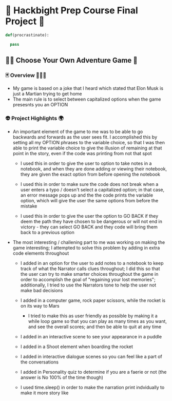 # 🌟 Hackbight Prep Course Final Project 🍎

```python
def(procrastinate):

  pass
```
## 🧚‍♀️ Choose Your Own Adventure Game 🚀

### 🃏 Overview 👨‍👩‍👦

- My game is based on a joke that I heard which stated that Elon Musk is just a Martian trying to get home
- The main rule is to select between capitalized options when the game presesnts you an OPTION


### 👽 Project Highlights 🌍

- An important element of the game to me was to be able to go
  backwards and forwards as the user sees fit. I accomplished 
  this by setting all my OPTION phrases to the variable choice, 
  so that I was then able to print the variable choice to give
  the illusion of remaining at that point in the story, even if
  the code was printing from not that spot

    - I used this in order to give the user to option to take notes
      in a notebook, and when they are done adding or viewing their
      notebook, they are given the exact option from before opening
      the notebook

    - I used this in order to make sure the code does not break when
      a user enters a typo /  doesn't select a capitalized option; in that case, 
      an error message pops up and the the code prints the variable option, 
      which will give the user the same options from before the mistake

    - I used this in order to give the user the option to GO BACK if 
      they deem the path they have chosen to be dangerous or will not 
      end in victory - they can select GO BACK and they code will bring them back to a previous option

- The most interesting / challening part to me was working on 
  making the game interesting; I attempted to solve this 
  problem by adding in extra code elements throughout

    - I added in an option for the user to add notes to a notebook
      to keep track of what the Narrator calls clues throughout; I
      did this so that the user can try to make smarter choices 
      throughout the game in order to accomplish the goal of 
      "regaining your lost memories"; additionally, I tried to use
      the Narrators tone to help the user not make bad decisions

    - I added in a computer game, rock paper scissors, while the
      rocket is on its way to Mars

        - I tried to make this as user friendly as possible by 
          making it a while loop game so that you can play as 
          many times as you want, and see the overall scores; and
          then be able to quit at any time

    - I added in an interactive scene to see your appearance 
      in a puddle

    - I added in a Shoot element when boarding the rocket

    - I added in interactive dialogue scenes so you can feel
      like a part of the conversations

    - I added in Personality quiz to determine if you are a
      faerie or not (the answer is No 100% of the time though)
      
    - I used time.sleep() in order to make the narration print indvidually to make it more story like
